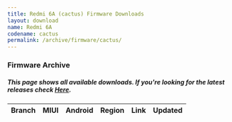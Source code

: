 ```yaml
---
title: Redmi 6A (cactus) Firmware Downloads
layout: download
name: Redmi 6A
codename: cactus
permalink: /archive/firmware/cactus/
---
```


### Firmware Archive
##### This page shows all available downloads. If you're looking for the latest releases check [Here](/firmware/cactus/).

<div class="table-responsive-md" id="table-wrapper">
<table id="firmware" class="display dt-responsive nowrap compact table table-striped table-hover table-sm">
    <thead class="thead-dark">
        <tr>
            <th>Branch</th>
            <th>MIUI</th>
            <th>Android</th>
            <th>Region</th>
            <th>Link</th>
            <th>Updated</th>
        </tr>
    </thead>
    <script>loadFirmwareDownloads('cactus', 'full')</script>
</table>
</div>
